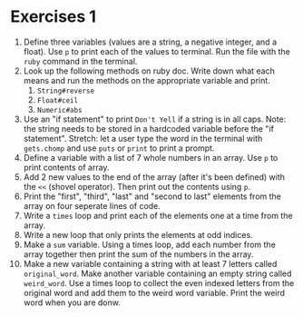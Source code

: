 # Exercises 1

1. Define three variables (values are a string, a negative integer, and a float). Use `p` to print each of the values to terminal. Run the file with the `ruby` command in the terminal.
2. Look up the following methods on ruby doc. Write down what each means and run the methods on the appropriate variable and print.
   1. `String#reverse`
   2. `Float#ceil`
   3. `Numeric#abs`
3. Use an "if statement" to print `Don't Yell` if a string is in all caps. Note: the string needs to be stored in a hardcoded variable before the "if statement". Stretch: let a user type the word in the terminal with `gets.chomp` and use `puts` or `print` to print a prompt.
4. Define a variable with a list of 7 whole numbers in an array. Use `p` to print contents of array.
5. Add 2 new values to the end of the array (after it's been defined) with the `<<` (shovel operator). Then print out the contents using `p`.
6. Print the "first", "third", "last" and "second to last" elements from the array on four seperate lines of code.
7. Write a `times` loop and print each of the elements one at a time from the array.
8. Write a new loop that only prints the elements at odd indices.
9. Make a `sum` variable. Using a times loop, add each number from the array together then print the sum of the numbers in the array.
10. Make a new variable containing a string with at least 7 letters called `original_word`. Make another variable containing an empty string called `weird_word`. Use a times loop to collect the even indexed letters from the original word and add them to the weird word variable. Print the weird word when you are donw.